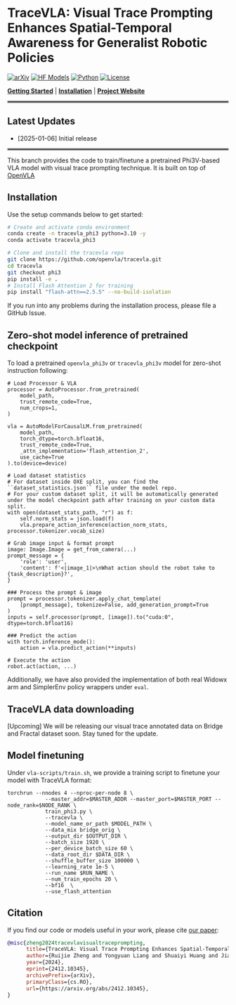 # TraceVLA: Visual Trace Prompting Enhances Spatial-Temporal Awareness for Generalist Robotic Policies

[![arXiv](https://img.shields.io/badge/arXiv-2412.10345-df2a2a.svg?style=for-the-badge)](https://arxiv.org/abs/2412.10345)
[![HF Models](https://img.shields.io/badge/%F0%9F%A4%97-Models-yellow?style=for-the-badge)](https://huggingface.co/openvla/openvla-7b)
[![Python](https://img.shields.io/badge/python-3.10-blue?style=for-the-badge)](https://www.python.org)
[![License](https://img.shields.io/github/license/TRI-ML/prismatic-vlms?style=for-the-badge)](LICENSE)
 
[**Getting Started**](#getting-started) | [**Installation**](#installation) | [**Project Website**](https://tracevla.github.io/)


<hr style="border: 2px solid gray;"></hr>

## Latest Updates
- [2025-01-06] Initial release

<hr style="border: 2px solid gray;"></hr>

This branch provides the code to train/finetune a pretrained Phi3V-based VLA model with visual trace prompting technique. It is built on top of [OpenVLA](https://tracevla.github.io/)


## Installation

Use the setup commands below to get started:

```bash
# Create and activate conda environment
conda create -n tracevla_phi3 python=3.10 -y
conda activate tracevla_phi3

# Clone and install the tracevla repo
git clone https://github.com/openvla/tracevla.git
cd tracevla
git checkout phi3
pip install -e .
# Install Flash Attention 2 for training 
pip install "flash-attn==2.5.5" --no-build-isolation
```
If you run into any problems during the installation process, please file a GitHub Issue.

## Zero-shot model inference of pretrained checkpoint

To load a pretrained ``openvla_phi3v`` or ``tracevla_phi3v`` model for zero-shot instruction following:

```
# Load Processor & VLA
processor = AutoProcessor.from_pretrained(
    model_path,
    trust_remote_code=True,
    num_crops=1, 
)

vla = AutoModelForCausalLM.from_pretrained(
    model_path,
    torch_dtype=torch.bfloat16,
    trust_remote_code=True,
    _attn_implementation='flash_attention_2',
    use_cache=True
).to(device=device)

# Load dataset statistics 
# For dataset inside OXE split, you can find the ``dataset_statistics.json`` file under the model repo.
# For your custom dataset split, it will be automatically generated under the model checkpoint path after training on your custom data split.
with open(dataset_stats_path, "r") as f:
    self.norm_stats = json.load(f)
    vla.prepare_action_inference(action_norm_stats, processor.tokenizer.vocab_size)

# Grab image input & format prompt
image: Image.Image = get_from_camera(...)
prompt_message = {
    'role': 'user',
    'content': f'<|image_1|>\nWhat action should the robot take to {task_description}?',
}

### Process the prompt & image
prompt = processor.tokenizer.apply_chat_template(
    [prompt_message], tokenize=False, add_generation_prompt=True
)
inputs = self.processor(prompt, [image]).to("cuda:0", dtype=torch.bfloat16)

### Predict the action
with torch.inference_mode():
    action = vla.predict_action(**inputs)

# Execute the action
robot.act(action, ...)
```
Additionally, we have also provided the implementation of both real Widowx arm and SimplerEnv policy wrappers under ``eval``.

## TraceVLA data downloading
[Upcoming] We will be releasing our visual trace annotated data on Bridge and Fractal dataset soon. Stay tuned for the update.

## Model finetuning

Under ``vla-scripts/train.sh``, we provide a training script to finetune your model with TraceVLA format:
```
torchrun --nnodes 4 --nproc-per-node 8 \
            --master_addr=$MASTER_ADDR --master_port=$MASTER_PORT --node_rank=$NODE_RANK \
            train_phi3.py \
            --tracevla \
            --model_name_or_path $MODEL_PATH \
            --data_mix bridge_orig \
            --output_dir $OUTPUT_DIR \
            --batch_size 1920 \
            --per_device_batch_size 60 \
            --data_root_dir $DATA_DIR \
            --shuffle_buffer_size 100000 \
            --learning_rate 1e-5 \
            --run_name $RUN_NAME \
            --num_train_epochs 20 \
            --bf16  \
            --use_flash_attention
```

## Citation

If you find our code or models useful in your work, please cite [our paper](https://arxiv.org/abs/2412.10345):

```bibtex
@misc{zheng2024tracevlavisualtraceprompting,
      title={TraceVLA: Visual Trace Prompting Enhances Spatial-Temporal Awareness for Generalist Robotic Policies}, 
      author={Ruijie Zheng and Yongyuan Liang and Shuaiyi Huang and Jianfeng Gao and Hal Daumé III and Andrey Kolobov and Furong Huang and Jianwei Yang},
      year={2024},
      eprint={2412.10345},
      archivePrefix={arXiv},
      primaryClass={cs.RO},
      url={https://arxiv.org/abs/2412.10345}, 
}
```